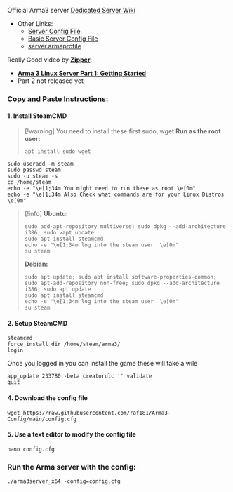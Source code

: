 Official Arma3 server [Dedicated Server Wiki](https://community.bistudio.com/wiki/Arma_3:_Dedicated_Server?useskin=darkvector)
- Other Links: 
	- [Server Config File](https://community.bistudio.com/wiki/Arma_3:_Server_Config_File)
	- [Basic Server Config File](https://community.bistudio.com/wiki/Arma_3:_Basic_Server_Config_File)
	- [server.armaprofile](https://community.bistudio.com/wiki/server.armaprofile)

Really Good video by [**Zipper**](https://www.youtube.com/@_Zipper_):
- **[Arma 3 Linux Server Part 1: Getting Started](https://www.youtube.com/watch?v=iq-s9xXTEMs)**
- Part 2 not released yet 


### Copy and Paste  Instructions:

#### 1. Install SteamCMD
>[!warning] You need to install these first
> sudo, wget
> **Run as the root user:**
> ```shell
> apt install sudo wget
> ```

```shell
sudo useradd -m steam
sudo passwd steam
sudo -u steam -s
cd /home/steam
echo -e "\e[1;34m You might need to run these as root \e[0m"
echo -e "\e[1;34m Also Check what commands are for your Linux Distros \e[0m"
```

> [!info] 
**Ubuntu:**
>```Shell
>sudo add-apt-repository multiverse; sudo dpkg --add-architecture i386; sudo >apt update
>sudo apt install steamcmd
>echo -e "\e[1;34m log into the steam user  \e[0m"
>su steam
>```
>**Debian:**
>```Shell
>sudo apt update; sudo apt install software-properties-common; sudo apt-add-repository non-free; sudo dpkg --add-architecture i386; sudo apt update
>sudo apt install steamcmd
>echo -e "\e[1;34m log into the steam user  \e[0m"
>su steam
>```

#### 2. Setup SteamCMD
```Shell
steamcmd
force_install_dir /home/steam/arma3/
login
```

Once you logged in you can install the game these will take a wile
```Shell
app_update 233780 -beta creatordlc '' validate
quit
```

#### 4. Download the config file
```Shell
wget https://raw.githubusercontent.com/raf181/Arma3-Config/main/config.cfg
```

#### 5. Use a text editor to modify the config file
```Shell
nano config.cfg
```
### Run the Arma server with the config:
```shell
./arma3server_x64 -config=config.cfg
```

